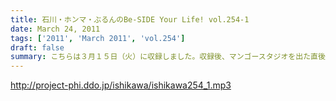 ```yaml
---
title: 石川・ホンマ・ぶるんのBe-SIDE Your Life! vol.254-1
date: March 24, 2011
tags: ['2011', 'March 2011', 'vol.254']
draft: false
summary: こちらは３月１５日（火）に収録しました。収録後、マンゴースタジオを出た直後に静岡でも大きな地震がまたおきました・・・そんな中ですが！！！ビーサイはレギュラー収録続行中です。いつものメンツがいつものスタジオからお届けします。NAMAE
---
```


http://project-phi.ddo.jp/ishikawa/ishikawa254_1.mp3